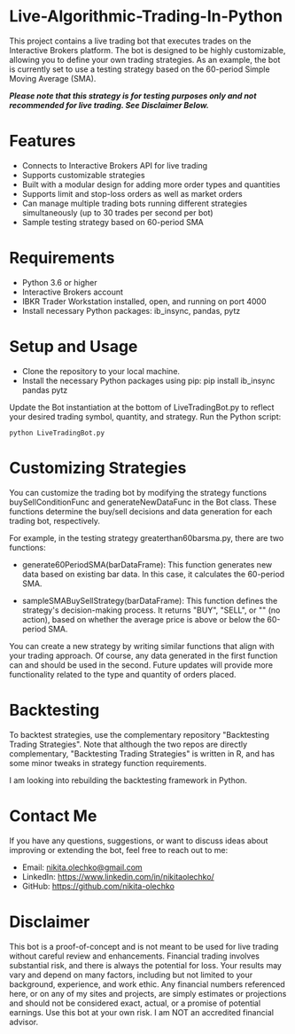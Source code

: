 # Live-Algorithmic-Trading-In-Python

This project contains a live trading bot that executes trades on the Interactive Brokers platform. The bot is designed to be highly customizable, allowing you to define your own trading strategies. As an example, the bot is currently set to use a testing strategy based on the 60-period Simple Moving Average (SMA). 

***Please note that this strategy is for testing purposes only and not recommended for live trading. See Disclaimer Below.***

# Features

- Connects to Interactive Brokers API for live trading
- Supports customizable strategies
- Built with a modular design for adding more order types and quantities
- Supports limit and stop-loss orders as well as market orders
- Can manage multiple trading bots running different strategies simultaneously (up to 30 trades per second per bot)
- Sample testing strategy based on 60-period SMA

# Requirements

- Python 3.6 or higher
- Interactive Brokers account
- IBKR Trader Workstation installed, open, and running on port 4000
- Install necessary Python packages: ib_insync, pandas, pytz

# Setup and Usage

- Clone the repository to your local machine.
- Install the necessary Python packages using pip:
    pip install ib_insync pandas pytz

Update the Bot instantiation at the bottom of LiveTradingBot.py to reflect your desired trading symbol, quantity, and strategy.
Run the Python script:

    python LiveTradingBot.py

# Customizing Strategies

You can customize the trading bot by modifying the strategy functions buySellConditionFunc and generateNewDataFunc in the Bot class. These functions determine the buy/sell decisions and data generation for each trading bot, respectively.

For example, in the testing strategy greaterthan60barsma.py, there are two functions:

- generate60PeriodSMA(barDataFrame): 
    This function generates new data based on existing bar data. 
    In this case, it calculates the 60-period SMA.

- sampleSMABuySellStrategy(barDataFrame): 
    This function defines the strategy's decision-making process. 
    It returns "BUY", "SELL", or "" (no action), based on whether the average price is above or below the 60-period SMA.

You can create a new strategy by writing similar functions that align with your trading approach. Of course, any data generated in the first function can and should be used in the second. Future updates will provide more functionality related to the type and quantity of orders placed.
# Backtesting

To backtest strategies, use the complementary repository "Backtesting Trading Strategies". Note that although the two repos are directly complementary, "Backtesting Trading Strategies" is written in R, and has some minor tweaks in strategy function requirements.

I am looking into rebuilding the backtesting framework in Python. 

# Contact Me

If you have any questions, suggestions, or want to discuss ideas about improving or extending the bot, feel free to reach out to me:

- Email: nikita.olechko@gmail.com
- LinkedIn: https://www.linkedin.com/in/nikitaolechko/
- GitHub: https://github.com/nikita-olechko

# Disclaimer

This bot is a proof-of-concept and is not meant to be used for live trading without careful review and enhancements. Financial trading involves substantial risk, and there is always the potential for loss. Your results may vary and depend on many factors, including but not limited to your background, experience, and work ethic. Any financial numbers referenced here, or on any of my sites and projects, are simply estimates or projections and should not be considered exact, actual, or a promise of potential earnings. Use this bot at your own risk. I am NOT an accredited financial advisor.

